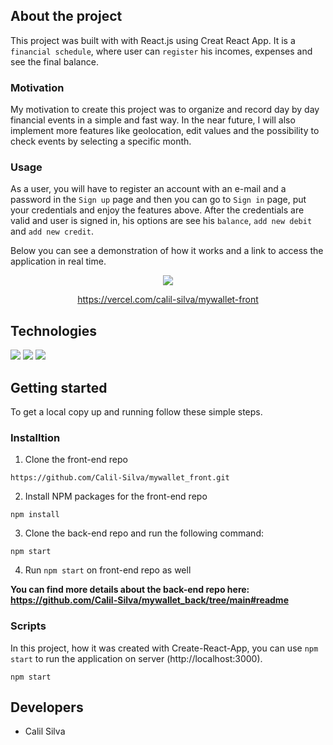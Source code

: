 ## About the project

This project was built with with React.js using Creat React App. It is a ``financial schedule``, where user can ``register`` his incomes, expenses and see the final balance.

### Motivation

My motivation to create this project was to organize and record day by day financial events in a simple and fast way. In the near future, I will also implement more features like geolocation, edit values and the possibility to check events by selecting a specific month.

### Usage

As a user, you will have to register an account with an e-mail and a password in the ``Sign up`` page and then you can go to ``Sign in`` page, put your credentials and enjoy the features above. After the credentials are valid and user is signed in, his options are see his ``balance``, ``add new debit`` and ``add new credit``.

Below you can see a demonstration of how it works and a link to access the application in real time.

<div align="center">
  <img  src="https://user-images.githubusercontent.com/87549965/143485538-8b55ba7a-b146-4317-bb29-b55ee95e12c3.gif" />
  
https://vercel.com/calil-silva/mywallet-front
</div>


## Technologies

<img src="https://img.shields.io/badge/React-20232A?style=for-the-badge&logo=react&logoColor=61DAFB" />
<img src="https://img.shields.io/badge/styled--components-DB7093?style=for-the-badge&logo=styled-components&logoColor=white" />
<img src="https://img.shields.io/badge/Cypress-17202C?style=for-the-badge&logo=cypress&logoColor=white" />

## Getting started

To get a local copy up and running follow these simple steps.

### Installtion

1. Clone the front-end repo

```
https://github.com/Calil-Silva/mywallet_front.git
```

2. Install NPM packages for the front-end repo

```
npm install
```

3. Clone the back-end repo and run the following command:

```
npm start
```

4. Run ``npm start`` on front-end repo as well



****You can find more details about the back-end repo here: https://github.com/Calil-Silva/mywallet_back/tree/main#readme****


### Scripts

In this project, how it was created with Create-React-App, you can use ``npm start`` to run the application on server (http://localhost:3000).

```
npm start
```

## Developers

- Calil Silva
